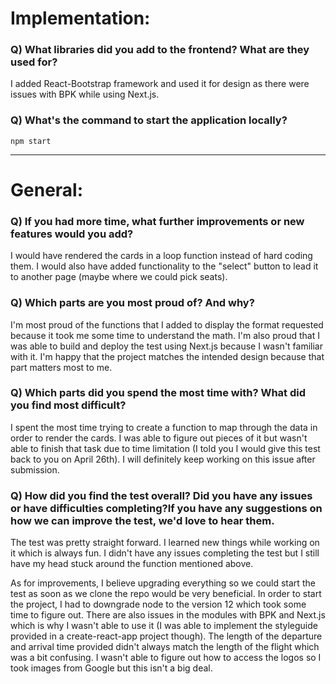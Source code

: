 # Implementation:

### Q) What libraries did you add to the frontend? What are they used for?

I added React-Bootstrap framework and used it for design as there were issues with BPK while using Next.js.

### Q) What's the command to start the application locally?

`npm start`

---

# General:

### Q) If you had more time, what further improvements or new features would you add?

I would have rendered the cards in a loop function instead of hard coding them. I would also have added functionality to the "select" button to lead it to another page (maybe where we could pick seats).

### Q) Which parts are you most proud of? And why?

I'm most proud of the functions that I added to display the format requested because it took me some time to understand the math. I'm also proud that I was able to build and deploy the test using Next.js because I wasn't familiar with it. I'm happy that the project matches the intended design because that part matters most to me.

### Q) Which parts did you spend the most time with? What did you find most difficult?

I spent the most time trying to create a function to map through the data in order to render the cards. I was able to figure out pieces of it but wasn't able to finish that task due to time limitation (I told you I would give this test back to you on April 26th). I will definitely keep working on this issue after submission.

### Q) How did you find the test overall? Did you have any issues or have difficulties completing?If you have any suggestions on how we can improve the test, we'd love to hear them.

The test was pretty straight forward. I learned new things while working on it which is always fun.
I didn't have any issues completing the test but I still have my head stuck around the function mentioned above.

As for improvements, I believe upgrading everything so we could start the test as soon as we clone the repo would be very beneficial. In order to start the project, I had to downgrade node to the version 12 which took some time to figure out. 
There are also issues in the modules with BPK and Next.js which is why I wasn't able to use it (I was able to implement the styleguide provided in a create-react-app project though).
The length of the departure and arrival time provided didn't always match the length of the flight which was a bit confusing.
I wasn't able to figure out how to access the logos so I took images from Google but this isn't a big deal.